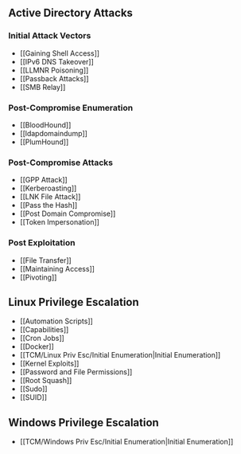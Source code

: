 
## Active Directory Attacks

### Initial Attack Vectors

- [[Gaining Shell Access]]
- [[IPv6 DNS Takeover]]
- [[LLMNR Poisoning]]
- [[Passback Attacks]]
- [[SMB Relay]]

### Post-Compromise Enumeration

- [[BloodHound]]
- [[ldapdomaindump]]
- [[PlumHound]]

### Post-Compromise Attacks

- [[GPP Attack]]
- [[Kerberoasting]]
- [[LNK File Attack]]
- [[Pass the Hash]]
- [[Post Domain Compromise]]
- [[Token Impersonation]]

### Post Exploitation

- [[File Transfer]]
- [[Maintaining Access]]
- [[Pivoting]]

## Linux Privilege Escalation

- [[Automation Scripts]]
- [[Capabilities]]
- [[Cron Jobs]]
- [[Docker]]
- [[TCM/Linux Priv Esc/Initial Enumeration|Initial Enumeration]]
- [[Kernel Exploits]]
- [[Password and File Permissions]]
- [[Root Squash]]
- [[Sudo]]
- [[SUID]]

## Windows Privilege Escalation

- [[TCM/Windows Priv Esc/Initial Enumeration|Initial Enumeration]]
